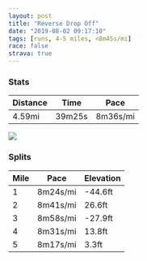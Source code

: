 ```yaml
---
layout: post
title: "Reverse Drop Off"
date: "2019-08-02 09:17:10"
tags: [runs, 4-5 miles, <8m45s/mi]
race: false
strava: true
---
```


### Stats

| Distance | Time | Pace |
|----------|------|------|
|4.59mi|39m25s|8m36s/mi|

<img src='https://maps.googleapis.com/maps/api/staticmap?maptype=roadmap&path=enc:eiiwFzdkbMCJILQDUAC@i@Bw@RQ?YB]JWCi@NcAFGBg@Hu@?SFWBADE?c@Cu@DOFw@Fw@VWNa@FoADg@Fa@@]DG?KBIA_@Fw@FEDQBU?}@NMA_@Hg@Do@CQHm@Ly@DSAYFQCWJg@JYJYA_B^M@[?qAVY@SDW@gAPSAi@Bq@Lw@AGB]?UHc@BEBOB[FOC]DOD]?s@FSFQ@QFi@Bm@Ra@HYC[?kAXW@YJW?IDa@DYN[BOCYB[Ac@BEESB[ROPCHs@r@y@n@OXYTm@n@KFSVIRKHc@p@]Vo@bA_@^YPWVQR[j@_A`AINm@n@e@`@ELGHE?MFKNUT_@j@e@f@C@CR?LGDM?IDi@t@YVq@~@SR]T_@n@[Vq@dAQPS\QNg@Vq@t@SJ]LGCO@g@K{@?_@Ea@K{@CkBa@[AYKa@@a@GKGCGM?[Ke@Ii@GUBm@SM?GFKNIVOJANB`@CLMLKPMt@Sv@APs@tCYlBOf@GZOXGT]t@IxAKPUlAW`@Kp@Av@C^Of@IJOr@ARQf@Mp@Eh@Ov@?RIh@?RCDEZEhAk@zBO`@QZIz@Ql@O`BW|@Gb@Mb@Mt@GPQVALOTKj@MxACr@K^QjA]bAOn@S^_@jAy@dDCXQl@[|A[`AWdA_@~@YdAYlAQjASp@k@pCIVUjAM`@MbAOl@Q`Aa@zASrAg@~AKfAYdAK@GAKQICa@a@UGw@]OOe@MKE]BMGKIYKEGIGQGWCCGME?EUMIKMIIA_Ao@KCKGOBa@?MKKg@EGcASIWKMG?MKU@c@KSGGOAIgAa@[OMKEKU[]n@a@`AGJKDIHMR_@`AI^O`@GJOHEd@Un@IZMRQp@Wj@Yb@MbAM^G`@o@hAc@nAMNo@m@a@Aa@UG?MEOIAGOQ]{@]KKIWGYSAIYUy@g@SQECIDKCKIQE_A}@ECG?UOeBmAYMWSWMi@QE?kAw@OUEQQEYQ]a@WIUS[MSCe@[MCg@UUQ?OCCk@Y}@w@eAa@[_@OKMUWQOCSZ[r@}@|@Yd@I\BNAl@ORMtASr@[h@e@f@IZ&key=AIzaSyC1MId7bFpkLXNAaYhBSTb8jLyiSqzbDtM&size=800x800&markers=color:yellow|label:S|40.68515,-73.95422&markers=color:green|label:F|40.733330000000024,-73.9848199999999'>

### Splits

| Mile | Pace | Elevation |
|------|------|-----------|
|1|8m24s/mi|-44.6ft|
|2|8m41s/mi|26.6ft|
|3|8m58s/mi|-27.9ft|
|4|8m31s/mi|13.8ft|
|5|8m17s/mi|3.3ft|
